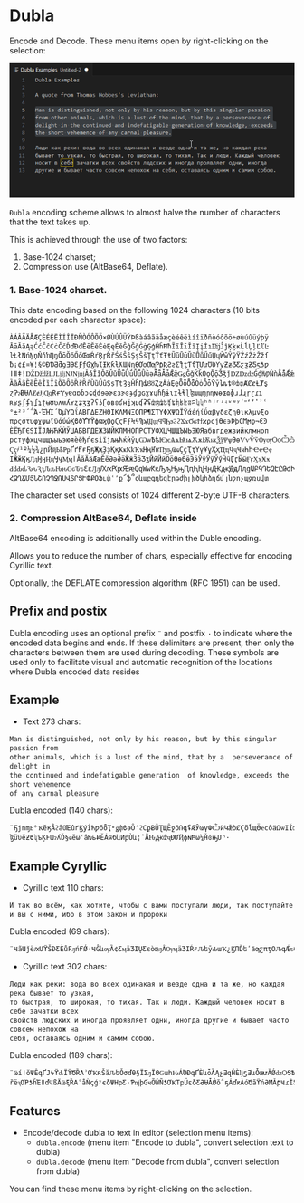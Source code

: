 # Dubla

Encode and Decode. These menu items open by right-clicking on the selection:

![Menu Encode / Decode](https://raw.githubusercontent.com/dynoser/dubla-vscode-plugin/main/images/dubla-demo.gif)

`Ðubla` encoding scheme allows to almost halve the number of characters that the text takes up.

This is achieved through the use of two factors:
 1) Base-1024 charset;
 2) Compression use (AltBase64, Deflate).

### 1. Base-1024 charset.

This data encoding based on the following 1024 characters (10 bits encoded per each character space):

```text
ÀÁÂÃÄÅÆÇÈÉÊËÌÍÎÏÐÑÒÓÔÕÖ×ØÙÚÛÜÝÞßàáâãäåæçèéêëìíîïðñòóôõö÷øùúûüýþÿ
ĀāĂăĄąĆćĈĉĊċČčĎďĐđĒēĔĕĖėĘęĚěĜĝĞğĠġĢģĤĥĦħĨĩĪīĬĭĮįİıĲĳĴĵĶķĸĹĺĻļĽľĿ
ŀŁłŃńŅņŇňŉŊŋŌōŎŏŐőŒœŔŕŖŗŘřŚśŜŝŞşŠšŢţŤťŦŧŨũŪūŬŭŮůŰűŲųŴŵŶŷŸŹźŻżŽžſ
ƀ¡¢£¤¥¦§©ƉƊƋƌƍƎƏƐƑƒƓƔƕƖƗƘƙƚƛƜƝƞƟƠơƢƣƤƥƦƧƨƩƪƫƬƭƮƯưƱƲƳƴƵƶƷƸƹƺƻƼƽƾƿ
ǀǁǂǃǄǅǆǇǈǉǊǋǌǍǎǏǐǑǒǓǔǕǖǗǘǙǚǛǜǝǞǟǠǡǢǣǤǥǦǧǨǩǪǫǬǭǮǯǰǱǲǳǴǵǶǷǸǹǺǻǼǽǾǿ
ȀȁȂȃȄȅȆȇȈȉȊȋȌȍȎȏȐȑȒȓȔȕȖȗȘșȚțȜȝȞȟȠȡȢȣȤȥȦȧȨȩȪȫȬȭȮȯȰȱȲȳȴȵȶ®ȸȹȺȻȼȽȾȿ
ɀɁɂɃɄɅɆɇɈɉɊɋɌɍɎɏɐɑɒɓɔɕɖɗɘəɚɛɜɝɞɟɠɡɢɣɤɥɦɧɨɩɪɫɬɭɮɯɰɱɲɳɴɵɶɷɸɹɺɻɼɽɾɿ
ʀʁʂʃʄʅʆʇʈʉʊʋʌʍʎʏʐʑʒʓʔʕʖʗʘʙʚʛʜʝʞʟʠʡʢʣʤʥʦʧʨʩʪʫʬʭʮʯʰʱʲʳʴʵʶʷʸʹʺʻʼʽʾʿ
°±²³΄΅Ά·ΈΉΊ´ΌµΎΏΐΑΒΓΔΕΖΗΘΙΚΛΜΝΞΟΠΡ¶ΣΤΥΦΧΨΩΪΫάέήίΰαβγδεζηθικλμνξο
πρςστυφχψωϊϋόύώϏϐϑϒϓϔϕϖϗϘϙϚϛϜϝϞϟϠϡϢϣϤϥϦϧϨϩϪϫϬϭϮϯϰϱϲϳϴϵ϶ϷϸϹϺϻϼ¬ϾϿ
ЀЁЂЃЄЅІЇЈЉЊЋЌЍЎЏАБВГДЕЖЗИЙКЛМНОПРСТУФХЦЧШЩЪЫЬЭЮЯабвгдежзийклмноп
рстуфхцчшщъыьэюяѐёђѓєѕіїјљњћќѝўџѠѡѢѣѤѥѦѧѨѩѪѫѬѭѮѯѰѱѲѳѴѵѶѷѸѹѺѻѼѽѾѿ
Ҁҁ҂¹º¼½¾¿րҊҋҌҍҎҏҐґҒғҔҕҖҗҘҙҚқҜҝҞҟҠҡҢңҤҥҦҧҨҩҪҫҬҭҮүҰұҲҳҴҵҶҷҸҹҺһҼҽҾҿ
ӀӁӂӃӄӅӆӇӈӉӊӋӌӍӎӏӐӑӒӓӔӕӖӗӘәӚӛӜӝӞӟӠӡӢӣӤӥӦӧӨөӪӫӬӭӮӯӰӱӲӳӴӵӶӷӸӹӺӻӼӽӾӿ
ԀԁԂԃԄԅԆԇԈԉԊԋԌԍԎԏԐԑԒԓԔԕԖԗԘԙԚԛԜԝԞԟԠԡԢԣԤԥԦԧԨԩԪԫԬԭԮԯցԱԲԳԴԵԶԷԸԹԺԻԼԽԾԿ
ՀՁՂՃՄՅՆՇՈՉՊՋՌՍՎՏՐՑՒՓՔՕՖւփՙ՚ք՜ֆ՞օևաբգդեզէըթժիլխծկհձղճմյնշոչպջռսվտ
```
The character set used consists of 1024 different 2-byte UTF-8 characters.

### 2. Compression AltBase64, Deflate inside

AltBase64 encoding is additionally used within the Duble encoding.

Allows you to reduce the number of chars, especially effective for encoding Cyrillic text.

Optionally, the DEFLATE compression algorithm (RFC 1951) can be used.

## Prefix and postix

Dubla encoding uses an optional prefix `¨` and postfix `·` to indicate where the encoded data begins and ends.
If these delimiters are present, then only the characters between them are used during decoding.
These symbols are used only to facilitate visual and automatic recognition of the locations where Dubla encoded data resides

## Example
 - Text 273 chars:
```text
Man is distinguished, not only by his reason, but by this singular passion from
other animals, which is a lust of the mind, that by a  perseverance of delight in
the continued and indefatigable generation  of knowledge, exceeds the short vehemence
of any carnal pleasure
```

Dubla encoded (140 chars):
```text
¨ҔјոɱҌ°ҠӗӄÅϩȃƢΈûґϏýÍћƿŏȫҬʶǥփϐǝȎ՚ϩСϼɃȖƮЩȆջδՌգʢӔӮҨүФѼӥԿǣòȻϚõĺщӪҽсôӓΩѿΙÍʤȐβѰäՖɦøӕϤѳղԀāʦճҴϡ
ɮüυĕƻϐʯъĶϜƜɂʎĎ§ҩëωՙâǶьՔӖÁѿбևИբÙև¦ʽÅԊԫʣҷƉƯҊфɴĦω¼ȞɞԣՄʰ·
```

## Example Cyryllic
 - Cyrillic text 110 chars:
```text
И так во всём, как хотите, чтобы с вами поступали люди, так поступайте и вы с ними, ибо в этом закон и пророки
```
Dubla encoded (69 chars):
```text
¨ҸãԱǰëԕƯϔŠƉƸЀůϜԓńҒǾʴҸĜևѹȀ¢ƸӎäӠӀŲƸєòœԓÂѸӎäӠӀŔғԈեȳԂաҠ¿ϏΠĎեʹӓƣƹπţΟԈգǼԏƢΣƀ·
```

 - Cyrillic text 302 chars:
```text
Люди как реки: вода во всех одинакая и везде одна и та же, но каждая река бывает то узкая,
то быстрая, то широкая, то тихая. Так и люди. Каждый человек носит в себе зачатки всех
свойств людских и иногда проявляет одни, иногда другие и бывает часто совсем непохож на
себя, оставаясь одним и самим собою.
```
Dubla encoded (189 chars):
```text
¨ҨíǃŏΨÊգҐЈϟϔԃÏϔԾȐΑʾƠҠʀŠăԈեǑσďθ§ÏΣԓÏΘǤաһԊÁΌÐգҐЀևȱȀĄչƎզĤЀǉƽƎևȰœưĂǾǳѺՑѢàՎŠĂǾǳѹ©ȰĂƾҤҀоŏέǃňջŊÁµրէҐю
ȑëԇƠΡƾȟΈǁďϤßÄҨξȐΑʿåǸςǵʸєðΨΗբƸ·ƤǌþƓҹÕŴÑƾƠҜΤբÜԑðƸƏɄǠǾŏ΅ҕÁďԟÀόԾãϔńƏΜǍƥҸɾİƼńÔœԎäҁȀǀϯԎñҠҾŏΈÌŃƸŎÓϒƳÀ·
```

## Features

 - Encode/decode dubla to text in editor (selection menu items):
   - `dubla.encode` (menu item "Encode to dubla", convert selection text to dubla)
   - `dubla.decode` (menu item "Decode from dubla", convert selection from dubla)


You can find these menu items by right-clicking on the selection.
